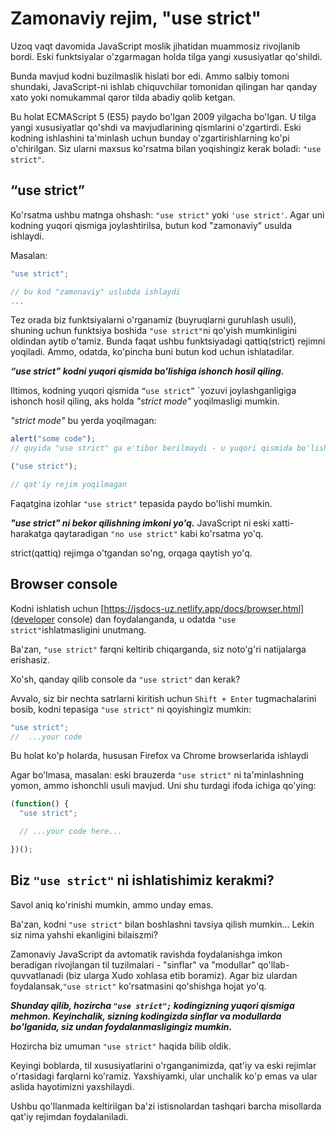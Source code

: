 # Zamonaviy rejim, "use strict"

Uzoq vaqt davomida JavaScript moslik jihatidan muammosiz rivojlanib bordi. Eski funktsiyalar o'zgarmagan holda tilga yangi xususiyatlar qo'shildi.

Bunda mavjud kodni buzilmaslik hislati bor edi. Ammo salbiy tomoni shundaki, JavaScript-ni ishlab chiquvchilar tomonidan qilingan har qanday xato yoki nomukammal qaror tilda abadiy qolib ketgan.

Bu holat ECMAScript 5 (ES5) paydo bo'lgan 2009 yilgacha bo'lgan. U tilga yangi xususiyatlar qo'shdi va mavjudlarining qismlarini o'zgartirdi. Eski kodning ishlashini ta'minlash uchun bunday o'zgartirishlarning ko'pi o'chirilgan. Siz ularni maxsus ko'rsatma bilan yoqishingiz kerak boladi: `"use strict"`.

## “use strict”

Ko'rsatma ushbu matnga ohshash: `"use strict"` yoki `'use strict'`. Agar uni kodning yuqori qismiga joylashtirilsa, butun kod "zamonaviy" usulda ishlaydi.

Masalan:

```javascript
"use strict";

// bu kod "zamonaviy" uslubda ishlaydi
...
```

Tez orada biz funktsiyalarni o'rganamiz (buyruqlarni guruhlash usuli), shuning uchun funktsiya boshida `"use strict"`ni qo'yish mumkinligini oldindan aytib o'tamiz. Bunda faqat ushbu funktsiyadagi qattiq(strict) rejimni yoqiladi. Ammo, odatda, ko'pincha buni butun kod uchun ishlatadilar.

**_“use strict” kodni yuqori qismida bo'lishiga ishonch hosil qiling._**

Iltimos, kodning yuqori qismida `“use strict”` `yozuvi joylashganligiga ishonch hosil qiling, aks holda _"strict mode"_ yoqilmasligi mumkin.

_"strict mode"_ bu yerda yoqilmagan:

```javascript
alert("some code");
// quyida "use strict" ga e'tibor berilmaydi - u yuqori qismida bo'lishi kerak

("use strict");

// qat'iy rejim yoqilmagan
```

Faqatgina izohlar `"use strict"` tepasida paydo bo'lishi mumkin.

**_"use strict" ni bekor qilishning imkoni yo'q._**
JavaScript ni eski xatti-harakatga qaytaradigan `"no use strict"` kabi ko'rsatma yo'q.

strict(qattiq) rejimga o'tgandan so'ng, orqaga qaytish yo'q.

## Browser console

Kodni ishlatish uchun [https://jsdocs-uz.netlify.app/docs/browser.html](developer console) dan foydalanganda, u odatda `"use strict"`ishlatmasligini unutmang.

Ba'zan, `"use strict"` farqni keltirib chiqarganda, siz noto'g'ri natijalarga erishasiz.

Xo'sh, qanday qilib console da `"use strict"` dan kerak?

Avvalo, siz bir nechta satrlarni kiritish uchun `Shift + Enter` tugmachalarini bosib, kodni tepasiga `"use strict"` ni qoyishingiz mumkin:

```javascript
"use strict";
//  ...your code
```

Bu holat ko'p holarda, hususan Firefox va Chrome browserlarida ishlaydi

Agar bo'lmasa, masalan: eski brauzerda `"use strict"` ni ta'minlashning yomon, ammo ishonchli usuli mavjud. Uni shu turdagi ifoda ichiga qo'ying:

```javascript
(function() {
  "use strict";

  // ...your code here...

})();
```

## Biz `"use strict"` ni ishlatishimiz kerakmi?

Savol aniq ko'rinishi mumkin, ammo unday emas.

Ba'zan, kodni `"use strict"` bilan boshlashni tavsiya qilish mumkin... Lekin siz nima yahshi ekanligini bilaiszmi?

Zamonaviy JavaScript da avtomatik ravishda foydalanishga imkon beradigan rivojlangan til tuzilmalari - "sinflar" va "modullar" qo'llab-quvvatlanadi (biz ularga Xudo xohlasa etib boramiz). Agar biz ulardan foydalansak,`"use strict"` ko'rsatmasini qo'shishga hojat yo'q.

**_Shunday qilib, hozircha `"use strict";` kodingizning yuqori qismiga mehmon. Keyinchalik, sizning kodingizda sinflar va modullarda bo'lganida, siz undan foydalanmasligingiz mumkin._**

Hozircha biz umuman `"use strict"` haqida bilib oldik.

Keyingi boblarda, til xususiyatlarini o'rganganimizda, qat'iy va eski rejimlar o'rtasidagi farqlarni ko'ramiz. Yaxshiyamki, ular unchalik ko'p emas va ular aslida hayotimizni yaxshilaydi.

Ushbu qo'llanmada keltirilgan ba'zi istisnolardan tashqari barcha misollarda qat'iy rejimdan foydalaniladi.
